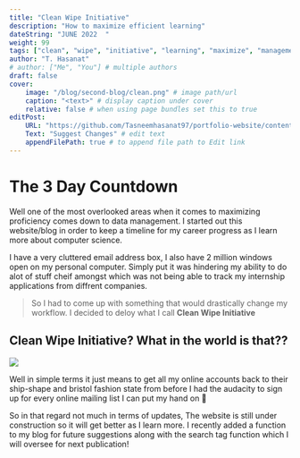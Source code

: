 ```yaml
---
title: "Clean Wipe Initiative"
description: "How to maximize efficient learning"
dateString: "JUNE 2022  "
weight: 99
tags: ["clean", "wipe", "initiative", "learning", "maximize", "management", "timeline", "blog", "clutter", "function", "suggestion", "publication"]
author: "T. Hasanat"
# author: ["Me", "You"] # multiple authors
draft: false
cover:
    image: "/blog/second-blog/clean.png" # image path/url
    caption: "<text>" # display caption under cover
    relative: false # when using page bundles set this to true
editPost:
    URL: "https://github.com/Tasneemhasanat97/portfolio-website/content"
    Text: "Suggest Changes" # edit text
    appendFilePath: true # to append file path to Edit link
---
```


# The 3 Day Countdown
Well one of the most overlooked areas when it comes to maximizing proficiency comes down to data management. I started out this website/blog in order to keep a timeline for my career progress as I learn more about computer science.

I have a very cluttered email address box, I also have 2 million windows open on my personal computer. Simply put it was hindering my ability to do alot of stuff cheif amongst which was not being able to track my internship applications from diffrent companies. 

>So I had to come up with something that would drastically change my workflow. I decided to deloy what I call **Clean Wipe Initiative**

## Clean Wipe Initiative? What in the world is that??
![](/blog/second-blog/face.png)

Well in simple terms it just means to get all my online accounts back to their ship-shape and bristol fashion state from before I had the audacity to sign up for every online mailing list I can put my hand on 🫠

So in that regard not much in terms of updates, The website is still under construction so it will get better as I learn more. I recently added a function to my blog for future suggestions along with the search tag function which I will oversee for next publication!
